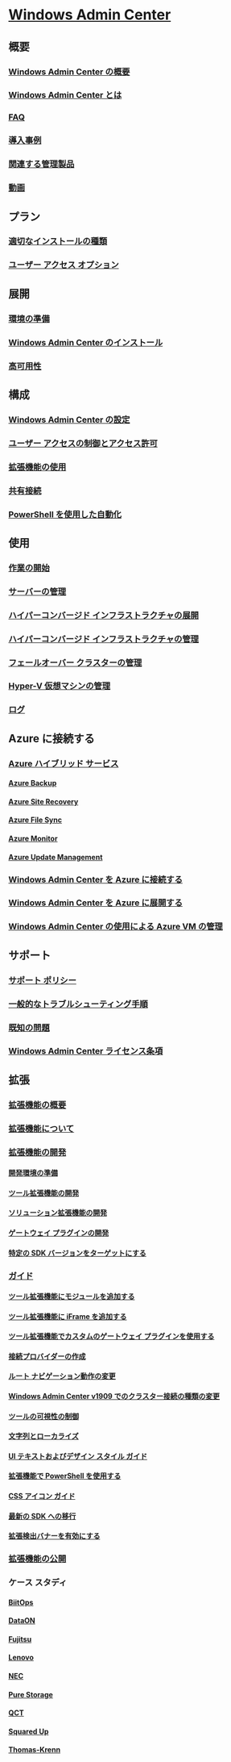 # [Windows Admin Center](overview.md)

## 概要
### [Windows Admin Center の概要](understand/windows-admin-center.md)
### [Windows Admin Center とは](understand/what-is.md)
### [FAQ](understand/faq.md)
### [導入事例](understand/case-studies.md)
### [関連する管理製品](understand/related-management.md)
### [動画](understand/videos.md)

## プラン
### [適切なインストールの種類](plan/installation-options.md)
### [ユーザー アクセス オプション](plan/user-access-options.md)

## 展開
### [環境の準備](deploy/prepare-environment.md)
### [Windows Admin Center のインストール](deploy/install.md)
### [高可用性](deploy/high-availability.md)


## 構成
### [Windows Admin Center の設定](configure/settings.md)
### [ユーザー アクセスの制御とアクセス許可](configure/user-access-control.md)
### [拡張機能の使用](configure/using-extensions.md)
### [共有接続](configure/shared-connections.md)
### [PowerShell を使用した自動化](configure/use-powershell.md)

## 使用
### [作業の開始](use/get-started.md)
### [サーバーの管理](use/manage-servers.md)
### [ハイパーコンバージド インフラストラクチャの展開](use/deploy-hyperconverged-infrastructure.md)
### [ハイパーコンバージド インフラストラクチャの管理](use/manage-hyper-converged.md)
### [フェールオーバー クラスターの管理](use/manage-failover-clusters.md)
### [Hyper-V 仮想マシンの管理](use/manage-virtual-machines.md)
### [ログ](use/logging.md)


## Azure に接続する
### [Azure ハイブリッド サービス](azure/index.md)
#### [Azure Backup](azure/azure-backup.md)
#### [Azure Site Recovery](azure/azure-site-recovery.md)
#### [Azure File Sync](azure/azure-file-sync.md)
#### [Azure Monitor](azure/azure-monitor.md)
#### [Azure Update Management](azure/azure-update-management.md)
### [Windows Admin Center を Azure に接続する](azure/azure-integration.md)
### [Windows Admin Center を Azure に展開する](azure/deploy-wac-in-azure.md)
### [Windows Admin Center の使用による Azure VM の管理](azure/manage-azure-vms.md)

## サポート
### [サポート ポリシー](support/index.md)
### [一般的なトラブルシューティング手順](support/troubleshooting.md)
### [既知の問題](support/known-issues.md)
### [Windows Admin Center ライセンス条項](../../windows-server-licensing/windows-admin-center-licensing.md)

## 拡張
### [拡張機能の概要](extend/extensibility-overview.md)
### [拡張機能について](extend/understand-extensions.md)
### [拡張機能の開発](extend/developing-extensions.md)
#### [開発環境の準備](extend/prepare-development-environment.md)
#### [ツール拡張機能の開発](extend/develop-tool.md)
#### [ソリューション拡張機能の開発](extend/develop-solution.md)
#### [ゲートウェイ プラグインの開発](extend/develop-gateway-plugin.md)
#### [特定の SDK バージョンをターゲットにする](extend/target-sdk-version.md)
### [ガイド](extend/guides.md)
#### [ツール拡張機能にモジュールを追加する](extend/guides/add-module.md)
#### [ツール拡張機能に iFrame を追加する](extend/guides/add-iFrame.md)
#### [ツール拡張機能でカスタムのゲートウェイ プラグインを使用する](extend/guides/use-custom-gateway-plugin.md)
#### [接続プロバイダーの作成](extend/guides/create-connection-provider.md)
#### [ルート ナビゲーション動作の変更](extend/guides/modify-root-navigation.md)
#### [Windows Admin Center v1909 でのクラスター接続の種類の変更](extend/guides/cluster-connection-change-wac-1909.md)
#### [ツールの可視性の制御](extend/guides/dynamic-tool-display.md)
#### [文字列とローカライズ](extend/guides/strings-localization.md)
#### [UI テキストおよびデザイン スタイル ガイド](extend/guides/ui-text-style-guide.md)
#### [拡張機能で PowerShell を使用する](extend/guides/powershell.md)
#### [CSS アイコン ガイド](extend/guides/cssicons.md)
#### [最新の SDK への移行](extend/guides/migration-guide-0_1-1_0.md)
#### [拡張検出バナーを有効にする](extend/guides/extension-discovery-banner.md)
### [拡張機能の公開](extend/publish-extensions.md)
### ケース スタディ
#### [BiitOps](extend/case-studies/biitops.md)
#### [DataON](extend/case-studies/dataon.md)
#### [Fujitsu](extend/case-studies/fujitsu.md)
#### [Lenovo](extend/case-studies/lenovo.md)
#### [NEC](extend/case-studies/nec.md)
#### [Pure Storage](extend/case-studies/purestorage.md)
#### [QCT](extend/case-studies/qct.md)
#### [Squared Up](extend/case-studies/squared-up.md)
#### [Thomas-Krenn](extend/case-studies/thomas-krenn.md)


